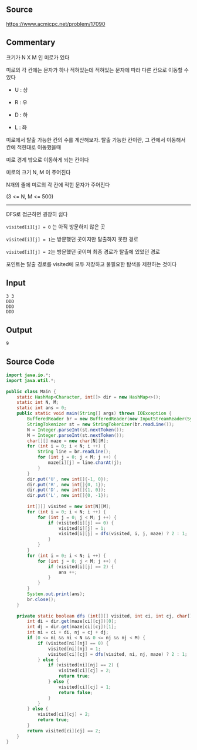 ## Source

https://www.acmicpc.net/problem/17090  
  
## Commentary
  
크기가 N X M 인 미로가 있다  
  
미로의 각 칸에는 문자가 하나 적혀있는데 적혀있는 문자에 따라 다른 칸으로 이동할 수 있다  
  
- U : 상  
  
- R : 우  
  
- D : 하  
  
- L : 좌  
  
미로에서 탈출 가능한 칸의 수를 계산해보자. 탈출 가능한 칸이란, 그 칸에서 이동해서 칸에 적힌대로 이동했을때  
  
미로 경계 밖으로 이동하게 되는 칸이다  
  
미로의 크기 N, M 이 주어진다  
  
N개의 줄에 미로의 각 칸에 적힌 문자가 주어진다  
  
(3 <= N, M <= 500)  
  
---  
  
DFS로 접근하면 굉장히 쉽다  
  
`visited[i][j] = 0` 는 아직 방문하지 않은 곳 

`visited[i][j] = 1`는 방문했던 곳이지만 탈출하지 못한 경로

`visited[i][j] = 2`는 방문했던 곳이며 최종 경로가 탈출에 있었던 경로

포인트는 탈출 경로를 visited에 모두 저장하고 불필요한 탐색을 제한하는 것이다


## Input

```
3 3  
DDD  
DDD  
DDD  
```

## Output

```
9
```

## Source Code

```java
import java.io.*;  
import java.util.*;  
  
public class Main {  
    static HashMap<Character, int[]> dir = new HashMap<>();  
    static int N, M;  
    static int ans = 0;  
    public static void main(String[] args) throws IOException {  
        BufferedReader br = new BufferedReader(new InputStreamReader(System.in));  
        StringTokenizer st = new StringTokenizer(br.readLine());  
        N = Integer.parseInt(st.nextToken());  
        M = Integer.parseInt(st.nextToken());  
        char[][] maze = new char[N][M];  
        for (int i = 0; i < N; i ++) {  
            String line = br.readLine();  
            for (int j = 0; j < M; j ++) {  
                maze[i][j] = line.charAt(j);  
            }  
        }  
        dir.put('U', new int[]{-1, 0});  
        dir.put('R', new int[]{0, 1});  
        dir.put('D', new int[]{1, 0});  
        dir.put('L', new int[]{0, -1});  
  
        int[][] visited = new int[N][M];  
        for (int i = 0; i < N; i ++) {  
            for (int j = 0; j < M; j ++) {  
                if (visited[i][j] == 0) {  
                    visited[i][j] = 1;  
                    visited[i][j] = dfs(visited, i, j, maze) ? 2 : 1;  
                }  
            }  
        }  
        for (int i = 0; i < N; i ++) {  
            for (int j = 0; j < M; j ++) {  
                if (visited[i][j] == 2) {  
                    ans ++;  
                }  
            }  
        }  
        System.out.print(ans);  
        br.close();  
    }  
  
    private static boolean dfs (int[][] visited, int ci, int cj, char[][] maze) {  
        int di = dir.get(maze[ci][cj])[0];  
        int dj = dir.get(maze[ci][cj])[1];  
        int ni = ci + di, nj = cj + dj;  
        if (0 <= ni && ni < N && 0 <= nj && nj < M) {  
            if (visited[ni][nj] == 0) {  
                visited[ni][nj] = 1;  
                visited[ci][cj] = dfs(visited, ni, nj, maze) ? 2 : 1;  
            } else {  
                if (visited[ni][nj] == 2) {  
                    visited[ci][cj] = 2;  
                    return true;  
                } else {  
                    visited[ci][cj] = 1;  
                    return false;  
                }  
            }  
        } else {  
            visited[ci][cj] = 2;  
            return true;  
        }  
        return visited[ci][cj] == 2;  
    }  
}  
```

